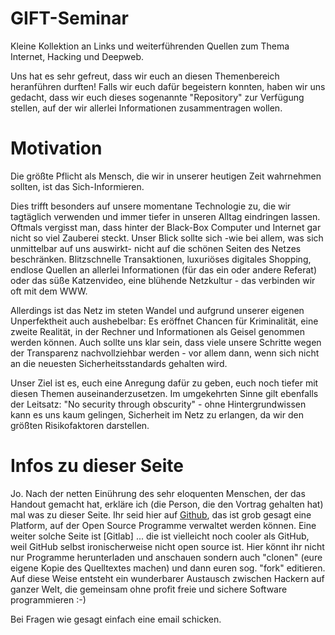 # GIFT-Seminar
Kleine Kollektion an Links und weiterführenden Quellen zum Thema Internet, Hacking und Deepweb.

Uns hat es sehr gefreut, dass wir euch an diesen Themenbereich heranführen durften!
Falls wir euch dafür begeistern konnten, haben wir uns gedacht, dass wir euch dieses sogenannte
"Repository" zur Verfügung stellen, auf der wir allerlei Informationen zusammentragen wollen.

# Motivation

Die größte Pflicht als Mensch, die wir in unserer heutigen Zeit wahrnehmen sollten, ist das Sich-Informieren.

Dies trifft besonders auf unsere momentane Technologie zu, die wir tagtäglich verwenden und immer tiefer in unseren
Alltag eindringen lassen. Oftmals vergisst man, dass hinter der Black-Box Computer und Internet gar nicht so viel Zauberei
steckt.
Unser Blick sollte sich -wie bei allem, was sich unmittelbar auf uns auswirkt- nicht auf die schönen Seiten des Netzes beschränken.
Blitzschnelle Transaktionen, luxuriöses digitales Shopping, endlose Quellen an allerlei Informationen (für das ein oder andere Referat) oder das süße Katzenvideo, eine blühende Netzkultur - das verbinden wir oft mit dem WWW.

Allerdings ist das Netz im steten Wandel und aufgrund unserer eigenen Unperfektheit auch aushebelbar:
Es eröffnet Chancen für Kriminalität, eine zweite Realität, in der Rechner und Informationen als Geisel genommen werden können. Auch sollte uns klar sein, dass viele unsere Schritte wegen der Transparenz nachvollziehbar werden - vor allem dann,
wenn sich nicht an die neuesten Sicherheitsstandards gehalten wird.

Unser Ziel ist es, euch eine Anregung dafür zu geben, euch noch tiefer mit diesen Themen auseinanderzusetzen.
Im umgekehrten Sinne gilt ebenfalls der Leitsatz: "No security through obscurity" - ohne Hintergrundwissen kann es uns kaum gelingen, Sicherheit im Netz zu erlangen, da wir den größten Risikofaktoren darstellen.

# Infos zu dieser Seite

Jo. Nach der netten Einührung des sehr eloquenten Menschen, der das Handout gemacht hat, erkläre ich (die Person, die den Vortrag gehalten hat) mal was zu dieser Seite. Ihr seid hier auf [Github](https://github.com/), das ist grob gesagt eine Platform, auf der Open Source Programme verwaltet werden können. Eine weiter solche Seite ist [Gitlab] ... die ist vielleicht noch cooler als GitHub, weil GitHub selbst ironischerweise nicht open source ist. Hier könnt ihr nicht nur Programme herunterladen und anschauen sondern auch "clonen" (eure eigene Kopie des Quelltextes machen) und dann euren sog. "fork" editieren. Auf diese Weise entsteht ein wunderbarer Austausch zwischen Hackern auf ganzer Welt, die gemeinsam ohne profit freie und sichere Software programmieren :-)

Bei Fragen wie gesagt einfach eine email schicken.

